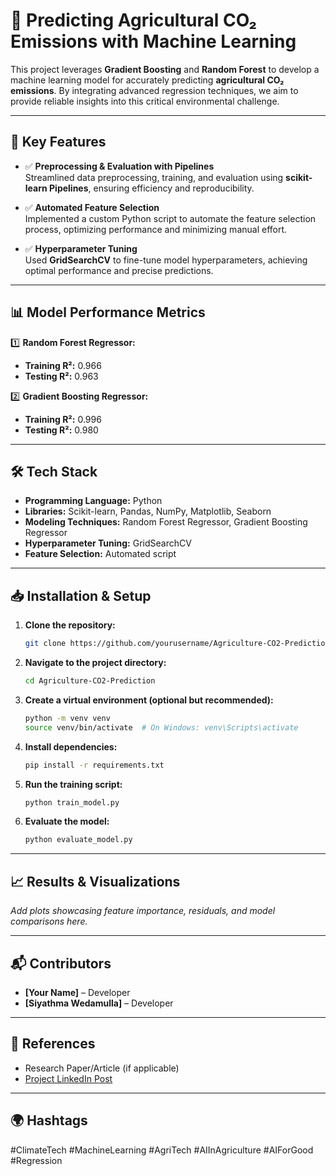 # 🌱 Predicting Agricultural CO₂ Emissions with Machine Learning  

This project leverages **Gradient Boosting** and **Random Forest** to develop a machine learning model for accurately predicting **agricultural CO₂ emissions**. By integrating advanced regression techniques, we aim to provide reliable insights into this critical environmental challenge.  

---

## 🔑 Key Features  

- ✅ **Preprocessing & Evaluation with Pipelines**  
  Streamlined data preprocessing, training, and evaluation using **scikit-learn Pipelines**, ensuring efficiency and reproducibility.  

- ✅ **Automated Feature Selection**  
  Implemented a custom Python script to automate the feature selection process, optimizing performance and minimizing manual effort.  

- ✅ **Hyperparameter Tuning**  
  Used **GridSearchCV** to fine-tune model hyperparameters, achieving optimal performance and precise predictions.  

---

## 📊 Model Performance Metrics  

1️⃣ **Random Forest Regressor:**  
   - **Training R²:** 0.966  
   - **Testing R²:** 0.963  

2️⃣ **Gradient Boosting Regressor:**  
   - **Training R²:** 0.996  
   - **Testing R²:** 0.980  

---

## 🛠️ Tech Stack  

- **Programming Language:** Python  
- **Libraries:** Scikit-learn, Pandas, NumPy, Matplotlib, Seaborn  
- **Modeling Techniques:** Random Forest Regressor, Gradient Boosting Regressor  
- **Hyperparameter Tuning:** GridSearchCV  
- **Feature Selection:** Automated script  

---

## 📥 Installation & Setup  

1. **Clone the repository:**  
   ```bash
   git clone https://github.com/yourusername/Agriculture-CO2-Prediction.git
   ```
2. **Navigate to the project directory:**  
   ```bash
   cd Agriculture-CO2-Prediction
   ```
3. **Create a virtual environment (optional but recommended):**  
   ```bash
   python -m venv venv
   source venv/bin/activate  # On Windows: venv\Scripts\activate
   ```
4. **Install dependencies:**  
   ```bash
   pip install -r requirements.txt
   ```
5. **Run the training script:**  
   ```bash
   python train_model.py
   ```
6. **Evaluate the model:**  
   ```bash
   python evaluate_model.py
   ```

---

## 📈 Results & Visualizations  

_Add plots showcasing feature importance, residuals, and model comparisons here._

---

## 📬 Contributors  

- **[Your Name]** – Developer  
- **[Siyathma Wedamulla]** – Developer  

---

## 🔗 References  

- Research Paper/Article (if applicable)  
- [Project LinkedIn Post](https://lnkd.in/gHrFu8Q2)  

---

## 🌍 Hashtags  

#ClimateTech #MachineLearning #AgriTech #AIInAgriculture #AIForGood #Regression  
